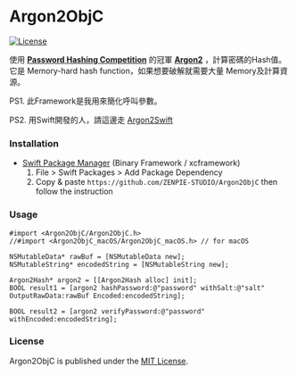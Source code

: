 # Argon2ObjC

[![License](https://img.shields.io/badge/License-MIT-green.svg)](https://opensource.org/licenses/MIT)

使用 **[Password Hashing Competition](https://www.password-hashing.net)** 的冠軍 **[Argon2](https://github.com/P-H-C/phc-winner-argon2)** ，計算密碼的Hash值。它是 Memory-hard hash function，如果想要破解就需要大量 Memory及計算資源。

PS1. 此Framework是我用來簡化呼叫參數。

PS2. 用Swift開發的人，請這邊走 [Argon2Swift](https://github.com/tmthecoder/Argon2Swift)



### Installation

- [Swift Package Manager](https://swift.org/package-manager/)  (Binary Framework / xcframework)
  1. File > Swift Packages > Add Package Dependency
  2. Copy & paste `https://github.com/ZENPIE-STUDIO/Argon2ObjC` then follow the instruction

### Usage

```objc
#import <Argon2ObjC/Argon2ObjC.h>
//#import <Argon2ObjC_macOS/Argon2ObjC_macOS.h> // for macOS

NSMutableData* rawBuf = [NSMutableData new];
NSMutableString* encodedString = [NSMutableString new];
    
Argon2Hash* argon2 = [[Argon2Hash alloc] init];
BOOL result1 = [argon2 hashPassword:@"password" withSalt:@"salt" OutputRawData:rawBuf Encoded:encodedString];
    
BOOL result2 = [argon2 verifyPassword:@"password" withEncoded:encodedString];
```





### License

Argon2ObjC is published under the [MIT License](./LICENSE).
